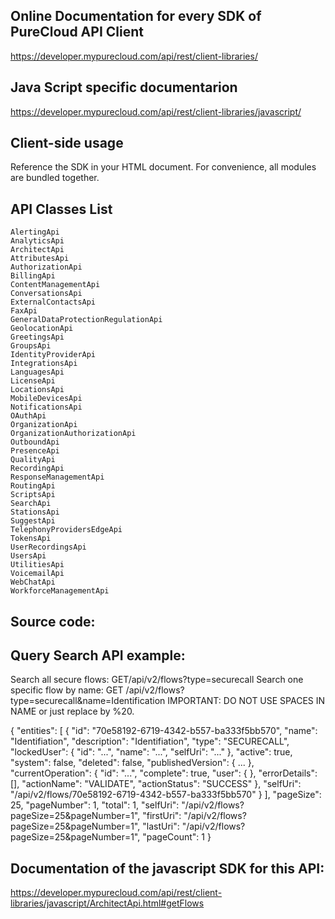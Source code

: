Online Documentation for every SDK of PureCloud API Client
----------------------------------------------------------

https://developer.mypurecloud.com/api/rest/client-libraries/


Java Script specific documentarion
----------------------------------

https://developer.mypurecloud.com/api/rest/client-libraries/javascript/


Client-side usage
-----------------

Reference the SDK in your HTML document. For convenience, all modules are bundled together.

<!-- Include the full library -->
<script src="https://sdk-cdn.mypurecloud.com/javascript/30.0.0/purecloud-platform-client-v2.min.js"></script>


API Classes List
----------------


    AlertingApi
    AnalyticsApi
    ArchitectApi
    AttributesApi
    AuthorizationApi
    BillingApi
    ContentManagementApi
    ConversationsApi
    ExternalContactsApi
    FaxApi
    GeneralDataProtectionRegulationApi
    GeolocationApi
    GreetingsApi
    GroupsApi
    IdentityProviderApi
    IntegrationsApi
    LanguagesApi
    LicenseApi
    LocationsApi
    MobileDevicesApi
    NotificationsApi
    OAuthApi
    OrganizationApi
    OrganizationAuthorizationApi
    OutboundApi
    PresenceApi
    QualityApi
    RecordingApi
    ResponseManagementApi
    RoutingApi
    ScriptsApi
    SearchApi
    StationsApi
    SuggestApi
    TelephonyProvidersEdgeApi
    TokensApi
    UserRecordingsApi
    UsersApi
    UtilitiesApi
    VoicemailApi
    WebChatApi
    WorkforceManagementApi



Source code:
------------
<link href="https://stackpath.bootstrapcdn.com/bootstrap/4.1.1/css/bootstrap.min.css" rel="stylesheet" integrity="sha384-WskhaSGFgHYWDcbwN70/dfYBj47jz9qbsMId/iRN3ewGhXQFZCSftd1LZCfmhktB" crossorigin="anonymous">
<script src="https://code.jquery.com/jquery-3.3.1.min.js" integrity="sha256-FgpCb/KJQlLNfOu91ta32o/NMZxltwRo8QtmkMRdAu8="  crossorigin="anonymous"></script>
<script src="https://sdk-cdn.mypurecloud.com/javascript/30.0.0/purecloud-platform-client-v2.min.js"></script>


Query Search API example:
------------------------

Search all secure flows:   GET/api/v2/flows?type=securecall
Search one specific flow by name: GET /api/v2/flows?type=securecall&name=Identification
IMPORTANT: DO NOT USE SPACES IN NAME or just replace by %20.


{
  "entities": [
    {
      "id": "70e58192-6719-4342-b557-ba333f5bb570",
      "name": "Identifiation",
      "description": "Identifiation",
      "type": "SECURECALL",
      "lockedUser": {
        "id": "...",
        "name": "...",
        "selfUri": "..."
      },
      "active": true,
      "system": false,
      "deleted": false,
      "publishedVersion": {
        ...
      },
      "currentOperation": {
        "id": "...",
        "complete": true,
        "user": {
        },
        "errorDetails": [],
        "actionName": "VALIDATE",
        "actionStatus": "SUCCESS"
      },
      "selfUri": "/api/v2/flows/70e58192-6719-4342-b557-ba333f5bb570"
    }
  ],
  "pageSize": 25,
  "pageNumber": 1,
  "total": 1,
  "selfUri": "/api/v2/flows?pageSize=25&pageNumber=1",
  "firstUri": "/api/v2/flows?pageSize=25&pageNumber=1",
  "lastUri": "/api/v2/flows?pageSize=25&pageNumber=1",
  "pageCount": 1
}



Documentation of the javascript SDK for this API:
-------------------------------------------------


https://developer.mypurecloud.com/api/rest/client-libraries/javascript/ArchitectApi.html#getFlows
